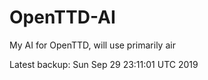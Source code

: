 # OpenTTD-AI
My AI for OpenTTD, will use primarily air

Latest backup: Sun Sep 29 23:11:01 UTC 2019
